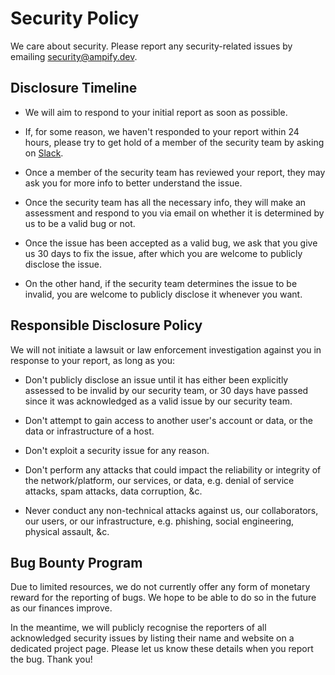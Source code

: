 # Security Policy

We care about security. Please report any security-related issues by emailing
security@ampify.dev.

## Disclosure Timeline

- We will aim to respond to your initial report as soon as possible.

- If, for some reason, we haven't responded to your report within 24 hours,
  please try to get hold of a member of the security team by asking on
  [Slack](https://ampify.dev/slack).

- Once a member of the security team has reviewed your report, they may ask you
  for more info to better understand the issue.

- Once the security team has all the necessary info, they will make an
  assessment and respond to you via email on whether it is determined by us to
  be a valid bug or not.

- Once the issue has been accepted as a valid bug, we ask that you give us 30
  days to fix the issue, after which you are welcome to publicly disclose the
  issue.

- On the other hand, if the security team determines the issue to be invalid,
  you are welcome to publicly disclose it whenever you want.

## Responsible Disclosure Policy

We will not initiate a lawsuit or law enforcement investigation against you in
response to your report, as long as you:

- Don't publicly disclose an issue until it has either been explicitly assessed
  to be invalid by our security team, or 30 days have passed since it was
  acknowledged as a valid issue by our security team.

- Don't attempt to gain access to another user's account or data, or the data or
  infrastructure of a host.

- Don't exploit a security issue for any reason.

- Don't perform any attacks that could impact the reliability or integrity of
  the network/platform, our services, or data, e.g. denial of service attacks,
  spam attacks, data corruption, &c.

- Never conduct any non-technical attacks against us, our collaborators, our
  users, or our infrastructure, e.g. phishing, social engineering, physical
  assault, &c.

## Bug Bounty Program

Due to limited resources, we do not currently offer any form of monetary reward
for the reporting of bugs. We hope to be able to do so in the future as our
finances improve.

In the meantime, we will publicly recognise the reporters of all acknowledged
security issues by listing their name and website on a dedicated project page.
Please let us know these details when you report the bug. Thank you!
